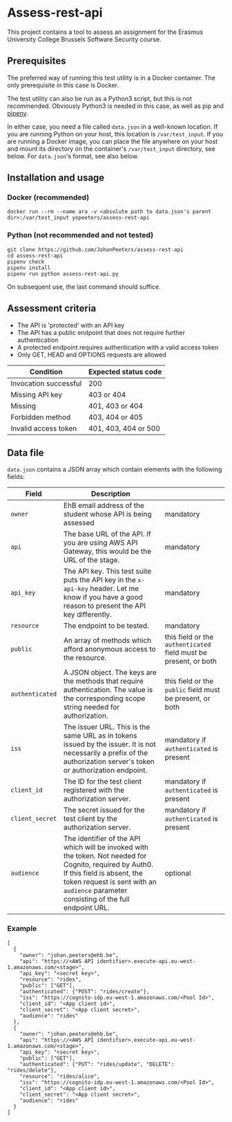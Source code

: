 # Assess-rest-api
This project contains a tool to assess an assignment for the Erasmus University College Brussels Software Security course.

## Prerequisites

The preferred way of running this test utility is in a Docker container. The only prerequisite in this case is Docker.

The test utility can also be run as a Python3 script, but this is not recommended. Obviously Python3 is needed in this case, as well as pip and [pipenv](https://pipenv.readthedocs.io/en/latest/).

In either case, you need a file called `data.json` in a well-known location. If you are running Python on your host, this location is `/var/test_input`. If you are running a Docker image, you can place the file anywhere on your host and mount its directory on the container's `/var/test_input` directory, see below. For `data.json`'s format, see also below.

## Installation and usage

### Docker (recommended)

```
docker run --rm --name ara -v <absolute path to data.json's parent dir>:/var/test_input yopeeters/assess-rest-api
```

### Python (not recommended and not tested)

```
git clone https://github.com/JohanPeeters/assess-rest-api
cd assess-rest-api
pipenv check
pipenv install
pipenv run python assess-rest-api.py
```

On subsequent use, the last command should suffice.

## Assessment criteria

* The API is 'protected' with an API key
* The API has a public endpoint that does not require further authentication
* A protected endpoint requires authentication with a valid access token
* Only GET, HEAD and OPTIONS requests are allowed

|Condition                     |Expected status code|
|------------------------------|--------------------|
|Invocation successful         |200                 |
|Missing API key               |403 or 404          |
|Missing                       |401, 403 or 404     |
|Forbidden method              |403, 404 or 405     |
|Invalid access token          |401, 403, 404 or 500|

## Data file

`data.json` contains a JSON array which contain elements with the following fields:

|Field           |Description               | |
|----------------|--------------------------|-|
|`owner`           |EhB email address of the student whose API is being assessed|mandatory|
|`api`             |The base URL of the API. If you are using AWS API Gateway, this would be the URL of the stage.|mandatory|
|`api_key`         |The API key. This test suite puts the API key in the `x-api-key` header. Let me know if you have a good reason to present the API key differently.|mandatory|
|`resource`        |The endpoint to be tested.|mandatory|
|`public`          |An array of methods which afford anonymous access to the resource.|this field or the `authenticated` field must be present, or both|
|`authenticated`       |A JSON object. The keys are the methods that require authentication. The value is the corresponding scope string needed for authorization.|this field or the `public` field must be present, or both|
|`iss`             |The issuer URL. This is the same URL as in tokens issued by the issuer. It is not necessarily a prefix of the authorization server's token or authorization endpoint.|mandatory if `authenticated` is present|
|`client_id`       |The ID for the test client registered with the authorization server.|mandatory if `authenticated` is present|
|`client_secret`   |The secret issued for the test client by the authorization server.|mandatory if `authenticated` is present|
|`audience`        |The identifier of the API which will be invoked with the token. Not needed for Cognito, required by Auth0. If this field is absent, the token request is sent with an `audience` parameter consisting of the full endpoint URL.|optional|

### Example
```
[
  {
    "owner": "johan.peeters@ehb.be",
    "api": "https://<AWS API identifier>.execute-api.eu-west-1.amazonaws.com/<stage>",
    "api_key": "<secret key>",
    "resource": "rides",
    "public": ["GET"],
    "authenticated": {"POST": "rides/create"},
    "iss": "https://cognito-idp.eu-west-1.amazonaws.com/<Pool Id>",
    "client_id": "<App client id>",
    "client_secret": "<App client secret>",
    "audience": "rides"
  },
  {
    "owner": "johan.peeters@ehb.be",
    "api": "https://<AWS API identifier>.execute-api.eu-west-1.amazonaws.com/<stage>",
    "api_key": "<secret key>",
    "public": ["GET"],
    "authenticated": {"PUT": "rides/update", "DELETE": "rides/delete"},
    "resource": "rides/alice",
    "iss": "https://cognito-idp.eu-west-1.amazonaws.com/<Pool Id>",
    "client_id": "<App client id>",
    "client_secret": "<App client secret>",
    "audience": "rides"
  }
]
 ```
